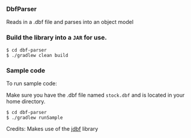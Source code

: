 ### DbfParser

Reads in a .dbf file and parses into an object model

### Build the library into a `JAR` for use.

```
$ cd dbf-parser
$ ./gradlew clean build
```

### Sample code

To run sample code:

Make sure you have the .dbf file named `stock.dbf` and is located in your home directory.

```
$ cd dbf-parser
$ ./gradlew runSample
```

Credits: Makes use of the [jdbf](https://github.com/iryndin/jdbf) library
